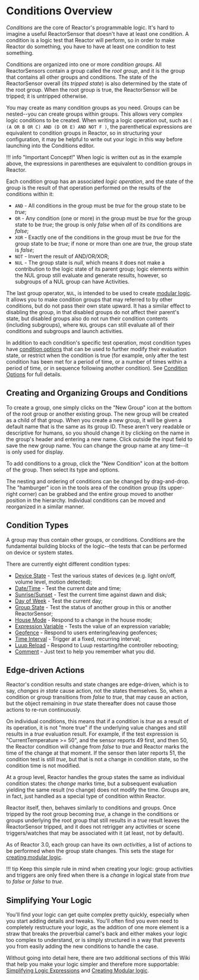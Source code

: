 # Conditions Overview

_Conditions_ are the core of Reactor's programmable logic. It's hard to imagine a useful ReactorSensor that doesn't have at least one condition. A condition is a logic test that Reactor will perform, so in order to make Reactor do something, you have to have at least one condition to test something.

Conditions are organized into one or more _condition groups_. All ReactorSensors contain a group called the _root group_, and it is the group that contains all other groups and conditions. The state of the ReactorSensor overall (its _tripped state_) is also determined by the state of the root group. When the root group is true, the ReactorSensor will be tripped; it is untripped otherwise. 

You may create as many condition groups as you need. Groups can be nested--you can create groups within groups. This allows very complex logic conditions to be created. When writing a logic operation out, such as `( (A OR B OR C) AND (D OR E) AND NOT F )`, the parenthetical expressions are equivalent to condition groups in Reactor, so in structuring your configuration, it may be helpful to write out your logic in this way before launching into the Conditions editor.

!!! info "Important Concept!"
    When logic is written out as in the example above, the expressions in parentheses are equivalent to condition groups in Reactor.

Each condition group has an associated *logic operation*, and the state of the group is the result of that operation performed on the results of the conditions within it:

* `AND` - All conditions in the group must be *true* for the group state to be *true*;
* `OR` - Any condition (one or more) in the group must be *true* for the group state to be *true*; the group is only *false* when *all* of its conditions are *false*;
* `XOR` - Exactly one of the conditions in the group must be *true* for the group state to be *true*; if none or more than one are *true*, the group state is *false*;
* `NOT` - Invert the result of AND/OR/XOR;
* `NUL` - The group state is *null*, which means it does not make a contribution to the logic state of its parent group; logic elements within the NUL group still evaluate and generate results, however, so subgroups of a NUL group can have Activities.

The last group operator, `NUL`, is intended to be used to create [modular logic](Modular-Logic.md). It allows you to make condition groups that may referred to by other conditions, but do not pass their own state upward. It has a similar effect to disabling the group, in that disabled groups do not affect their parent's state, but disabled groups also do not run their condition contents (including subgroups), where `NUL` groups can still evaluate all of their conditions and subgroups and launch activities.

In addition to each condition's specific test operation, most condition types have [condition options](Condition-Options.md) that can be used to further modify their evaluation state, or restrict when the condition is true (for example, only after the test condition has been met for a period of time, or a number of times within a period of time, or in sequence following another condition). See [Condition Options](Condition-Options.md) for full details.

## Creating and Organizing Groups and Conditions
To create a group, one simply clicks on the "New Group" icon at the bottom of the root group or another existing group. The new group will be created as a child of that group. When you create a new group, it will be given a default name that is the same as its group ID. These aren't very readable or descriptive for humans, so you should change it by clicking on the name in the group's header and entering a new name. Click outside the input field to save the new group name. You can change the group name at any time--it is only used for display.

To add conditions to a group, click the "New Condition" icon at the bottom of the group. Then select its type and options.

The nesting and ordering of conditions can be changed by drag-and-drop. The "hamburger" icon in the tools area of the condition group (its upper-right corner) can be grabbed and the entire group moved to another position in the hierarchy. Individual conditions can be moved and reorganized in a similar manner.

## Condition Types
A group may thus contain other groups, or conditions. Conditions are the fundamental building blocks of the logic--the tests that can be performed on device or system states.

There are currently eight different condition types:

* [Device State](Device-State-Conditions.md) - Test the various states of devices (e.g. light on/off, volume level, motion detected);
* [Date/Time](Date-Time-Conditions.md) - Test the current date and time;
* [Sunrise/Sunset](Sunrise-Sunset-Conditions.md) - Test the current time against dawn and disk;
* [Day of Week](Weekday-Conditions.md) - Test the current day;
* [Group State](Group-State-Conditions.md) - Test the status of another group in this or another ReactorSensor;
* [House Mode](House-Mode-Conditions.md) - Respond to a change in the house mode;
* [Expression Variable](Expression-Variable-Conditions.md) - Tests the value of an expression variable;
* [Geofence](Geofence-Conditions.md) - Respond to users entering/leaving geofences;
* [Time Interval](Interval-Conditions.md) - Trigger at a fixed, recurring interval;
* [Luup Reload](Other-Conditions.md) - Respond to Luup restarting/the controller rebooting;
* [Comment](Other-Conditions.md) - Just text to help you remember what you did.

## Edge-driven Actions
Reactor's condition results and state changes are edge-driven, which is to say, _changes in state_ cause action, not the states themselves. So, when a condition or group transitions from *false* to *true*, that may cause an action, but the object remaining in *true* state thereafter does not cause those actions to re-run continuously.

On individual conditions, this means that if a condition is _true_ as a result of its operation, it is not "more true" if the underlying value changes and still results in a _true_ evaluation result. For example, if the test expression is "CurrentTemperature >= 50", and the sensor reports 49 first, and then 50, the Reactor condition will change from _false_ to _true_ and Reactor marks the time of the change at that moment. If the sensor then later reports 51, the condition test is still _true_, but that is not a change in condition state, so the condition time is not modified.

At a group level, Reactor handles the group states the same as individual condition states: the _change_ marks time, but a subsequent evaluation yielding the same result (no change) does not modify the time. Groups are, in fact, just handled as a special type of condition within Reactor.

Reactor itself, then, behaves similarly to conditions and groups. Once tripped by the root group becoming _true_, a change in the conditions or groups underlying the root group that still results in a _true_ result leaves the ReactorSensor tripped, and it does not retrigger any activities or scene triggers/watches that may be associated with it (at least, not by default).

As of Reactor 3.0, each group can have its own _activities_, a list of actions to be performed when the group state changes. This sets the stage for [creating modular logic](Modular-Logic.md).

!!! tip
    Keep this simple rule in mind when creating your logic: group activities and triggers are only fired when there is a _change_ in logical state from _true_ to _false_ or _false_ to _true_.

## Simplifying Your Logic

You'll find your logic can get quite complex pretty quickly, especially when you start adding details and tweaks. You'll often find you even need to completely restructure your logic, as the addition of one more element is a straw that breaks the proverbial camel's back and either makes your logic too complex to understand, or is simply structured in a way that prevents you from easily adding the new conditions to handle the case.

Without going into detail here, there are two additional sections of this Wiki that help you make your logic simpler and therefore more supportable: [Simplifying Logic Expressions](Simplifying-Logic.md) and [Creating Modular logic](Modular-Logic.md).
